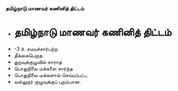 **தமிழ்நாடு மாணவர் கணினித் திட்டம்**
- # தமிழ்நாடு மாணவர் கணினித் திட்டம்
- -3 a. சமயச்சார்பற்ற
- தீக்கைபெறாத
- துறவுக்குழுவில் சாராத
- பொதுநிலை மக்களை சார்ந்த
- பொதுநிலை மக்களால் செய்யப்பட்ட
- வல்லுநர் குழுவுக்குப் புறம்பான.

